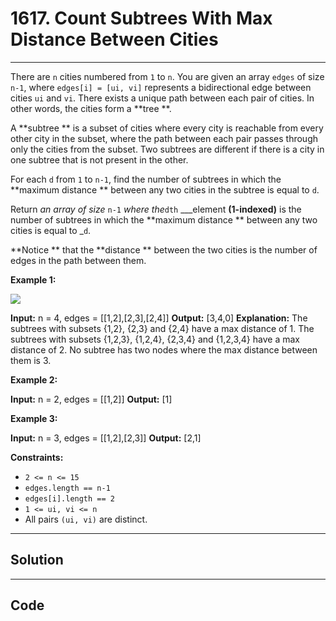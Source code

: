 # 1617. Count Subtrees With Max Distance Between Cities

---

There are `n` cities numbered from `1` to `n`. You are given an array `edges` of size `n-1`, where `edges[i] = [ui, vi]` represents a bidirectional edge between cities `ui` and `vi`. There exists a unique path between each pair of cities. In other words, the cities form a **tree **.

A **subtree ** is a subset of cities where every city is reachable from every other city in the subset, where the path between each pair passes through only the cities from the subset. Two subtrees are different if there is a city in one subtree that is not present in the other.

For each `d` from `1` to `n-1`, find the number of subtrees in which the **maximum distance ** between any two cities in the subtree is equal to `d`.

Return _an array of size_ `n-1` _where the_`dth` ___element **(1-indexed)** is the number of subtrees in which the **maximum distance ** between any two cities is equal to _`d`.

**Notice **  that the **distance ** between the two cities is the number of edges in the path between them.

 

**Example 1:**

**![](https://assets.leetcode.com/uploads/2020/09/21/p1.png)**


**Input:** n = 4, edges = [[1,2],[2,3],[2,4]]
**Output:** [3,4,0]
**Explanation:** The subtrees with subsets {1,2}, {2,3} and {2,4} have a max distance of 1.
The subtrees with subsets {1,2,3}, {1,2,4}, {2,3,4} and {1,2,3,4} have a max distance of 2.
No subtree has two nodes where the max distance between them is 3.


**Example 2:**


**Input:** n = 2, edges = [[1,2]]
**Output:** [1]


**Example 3:**


**Input:** n = 3, edges = [[1,2],[2,3]]
**Output:** [2,1]


 

**Constraints:**

  * `2 <= n <= 15`
  * `edges.length == n-1`
  * `edges[i].length == 2`
  * `1 <= ui, vi <= n`
  * All pairs `(ui, vi)` are distinct.

---

## Solution



---

## Code
```python


```
